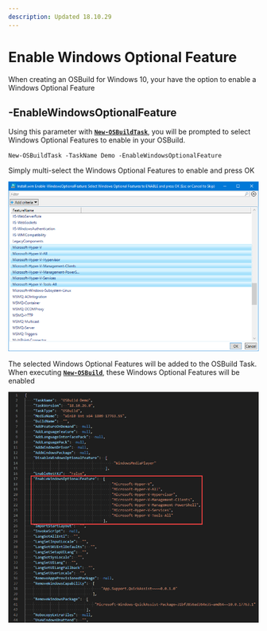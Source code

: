 ```yaml
---
description: Updated 18.10.29
---
```


# Enable Windows Optional Feature

When creating an OSBuild for Windows 10, your have the option to enable a Windows Optional Feature

## -EnableWindowsOptionalFeature

Using this parameter with [**`New-OSBuildTask`**](./), you will be prompted to select Windows Optional Features to enable in your OSBuild.

```text
New-OSBuildTask -TaskName Demo -EnableWindowsOptionalFeature
```

Simply multi-select the Windows Optional Features to enable and press OK

![](../../../.gitbook/assets/2018-10-29_0-25-49.png)

The selected Windows Optional Features will be added to the OSBuild Task.  When executing [**`New-OSBuild`**](../new-osbuild.md), these Windows Optional Features will be enabled

![](../../../.gitbook/assets/2018-10-29_0-26-47enable.png)

